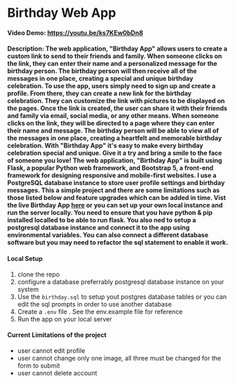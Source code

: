 # Birthday Web App
#### Video Demo: https://youtu.be/ks7KEw0bDn8
#### Description: The web application, "Birthday App" allows users to create a custom link to send to their friends and family. When someone clicks on the link, they can enter their name and a personalized message for the birthday person. The birthday person will then receive all of the messages in one place, creating a special and unique birthday celebration. To use the app, users simply need to sign up and create a profile. From there, they can create a new link for the birthday celebration. They can customize the link with pictures to be displayed on the pages. Once the link is created, the user can share it with their friends and family via email, social media, or any other means. When someone clicks on the link, they will be directed to a page where they can enter their name and message. The birthday person will be able to view all of the messages in one place, creating a heartfelt and memorable birthday celebration. With "Birthday App" it's easy to make every birthday celebration special and unique. Give it a try and bring a smile to the face of someone you love! The web application, "Birthday App" is built using Flask, a popular Python web framework, and Bootstrap 5, a front-end framework for designing responsive and mobile-first websites. I use a PostgreSQL database instance to store user profile settings and birthday messages. This a simple project and there are some limitations such as those listed below and feature upgrades which can be added in time. Vist the live Birthday App [here](https://birthday-app.onrender.com) or you can set up your own local instance and run the server locally. You need to ensure that you have python & pip installed localled to be able to run flask. You also ned to setup a postgresql database instance and connect it to the app using environmental variables. You can also connect a different database software but you may need to refactor the sql statement to enable it work.

#### Local Setup
1. clone the repo
2. configure a database preferrably postgresql database instance on your system
2. Use the `birthday.sql` to setup yout postgres database tables or you can edit the sql prompts in order to use another database
3. Create a `.env` file . See the env.example file for reference
4. Run the app on your local server

#### Current Limitations of the project
- user cannot edit profile
- user cannot change only one image, all three must be changed for the form to submit
- user cannot delete account
